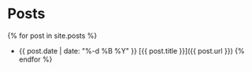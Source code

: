 # Posts

{% for post in site.posts %}
- {{ post.date | date: "%-d %B %Y" }} [{{ post.title }}]({{ post.url }})
{% endfor %}
